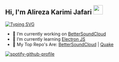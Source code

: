 <h2 align="left">Hi, I'm Alireza Karimi Jafari <img src="https://raw.githubusercontent.com/MartinHeinz/MartinHeinz/master/wave.gif" width="30px"></h2> 

[![Typing SVG](https://readme-typing-svg.demolab.com?font=Inter&size=35&duration=2000&pause=1000&color=7EFF81&center=true&vCenter=true&lines=Python;Front-End+Developer;Node.JS;Flask)](https://git.io/typing-svg)


- 🔭 I’m currently working on <a href="https://github.com/AlirezaKJ/BetterSoundCloud">BetterSoundCloud</a>
- 🌱 I’m currently learning <a href="https://www.electronjs.org/"> Electron JS </a>
- 🥇 My Top Repo's Are: <a href="https://github.com/AlirezaKJ/BetterSoundCloud">BetterSoundCloud</a> | <a href="https://github.com/AlirezaKJ/Quake"> Quake </a>

[![spotify-github-profile](https://spotify-github-profile.vercel.app/api/view?uid=31jo2eec72fh7v6qzkt34z66naa4&cover_image=true&theme=default&show_offline=false&background_color=121212&interchange=true&bar_color_cover=true)](https://spotify-github-profile.vercel.app/api/view?uid=31jo2eec72fh7v6qzkt34z66naa4&redirect=true)
